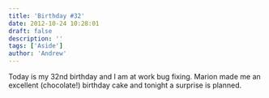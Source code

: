 ```yaml
---
title: 'Birthday #32'
date: 2012-10-24 10:28:01
draft: false
description: ''
tags: ['Aside']
author: 'Andrew'
---
```


Today is my 32nd birthday and I am at work bug fixing. Marion made me an excellent (chocolate!) birthday cake and tonight a surprise is planned.
